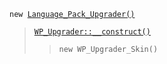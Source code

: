 <p><code>new <a href="https://developer.wordpress.org/reference/classes/language_pack_upgrader/">Language_Pack_Upgrader()</a></code></p>

<blockquote>

 [`WP_Upgrader::__construct()`](https://developer.wordpress.org/reference/classes/wp_upgrader/__construct/)
 
> `new WP_Upgrader_Skin()`

</blockquote>